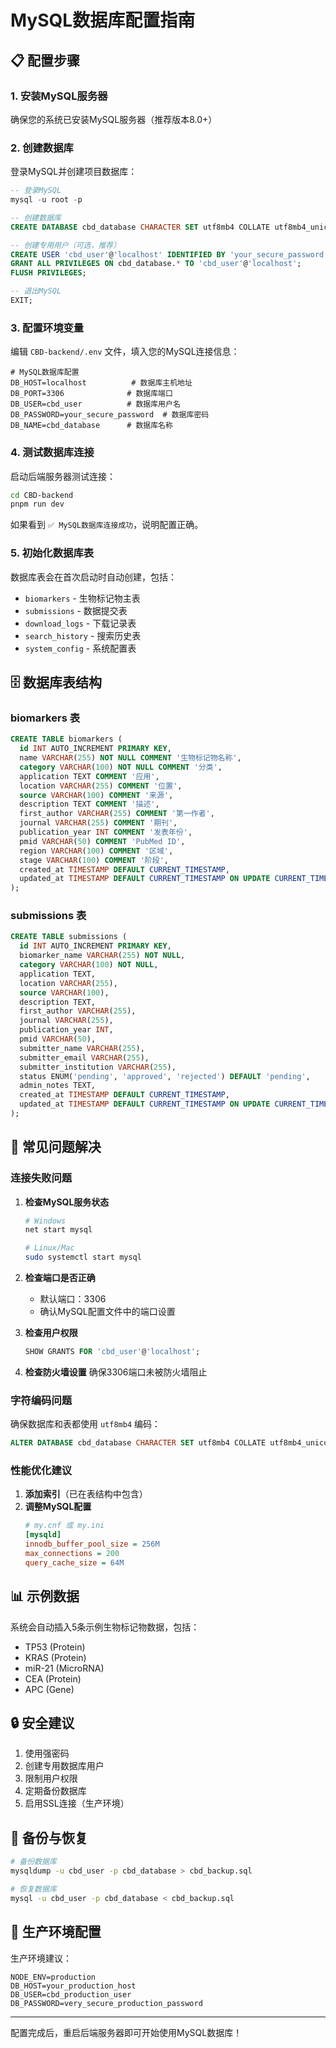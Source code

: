 # MySQL数据库配置指南

## 📋 配置步骤

### 1. 安装MySQL服务器
确保您的系统已安装MySQL服务器（推荐版本8.0+）

### 2. 创建数据库
登录MySQL并创建项目数据库：

```sql
-- 登录MySQL
mysql -u root -p

-- 创建数据库
CREATE DATABASE cbd_database CHARACTER SET utf8mb4 COLLATE utf8mb4_unicode_ci;

-- 创建专用用户（可选，推荐）
CREATE USER 'cbd_user'@'localhost' IDENTIFIED BY 'your_secure_password';
GRANT ALL PRIVILEGES ON cbd_database.* TO 'cbd_user'@'localhost';
FLUSH PRIVILEGES;

-- 退出MySQL
EXIT;
```

### 3. 配置环境变量
编辑 `CBD-backend/.env` 文件，填入您的MySQL连接信息：

```env
# MySQL数据库配置
DB_HOST=localhost          # 数据库主机地址
DB_PORT=3306              # 数据库端口
DB_USER=cbd_user          # 数据库用户名
DB_PASSWORD=your_secure_password  # 数据库密码
DB_NAME=cbd_database      # 数据库名称
```

### 4. 测试数据库连接
启动后端服务器测试连接：

```bash
cd CBD-backend
pnpm run dev
```

如果看到 `✅ MySQL数据库连接成功`，说明配置正确。

### 5. 初始化数据库表
数据库表会在首次启动时自动创建，包括：

- `biomarkers` - 生物标记物主表
- `submissions` - 数据提交表
- `download_logs` - 下载记录表
- `search_history` - 搜索历史表
- `system_config` - 系统配置表

## 🗄️ 数据库表结构

### biomarkers 表
```sql
CREATE TABLE biomarkers (
  id INT AUTO_INCREMENT PRIMARY KEY,
  name VARCHAR(255) NOT NULL COMMENT '生物标记物名称',
  category VARCHAR(100) NOT NULL COMMENT '分类',
  application TEXT COMMENT '应用',
  location VARCHAR(255) COMMENT '位置',
  source VARCHAR(100) COMMENT '来源',
  description TEXT COMMENT '描述',
  first_author VARCHAR(255) COMMENT '第一作者',
  journal VARCHAR(255) COMMENT '期刊',
  publication_year INT COMMENT '发表年份',
  pmid VARCHAR(50) COMMENT 'PubMed ID',
  region VARCHAR(100) COMMENT '区域',
  stage VARCHAR(100) COMMENT '阶段',
  created_at TIMESTAMP DEFAULT CURRENT_TIMESTAMP,
  updated_at TIMESTAMP DEFAULT CURRENT_TIMESTAMP ON UPDATE CURRENT_TIMESTAMP
);
```

### submissions 表
```sql
CREATE TABLE submissions (
  id INT AUTO_INCREMENT PRIMARY KEY,
  biomarker_name VARCHAR(255) NOT NULL,
  category VARCHAR(100) NOT NULL,
  application TEXT,
  location VARCHAR(255),
  source VARCHAR(100),
  description TEXT,
  first_author VARCHAR(255),
  journal VARCHAR(255),
  publication_year INT,
  pmid VARCHAR(50),
  submitter_name VARCHAR(255),
  submitter_email VARCHAR(255),
  submitter_institution VARCHAR(255),
  status ENUM('pending', 'approved', 'rejected') DEFAULT 'pending',
  admin_notes TEXT,
  created_at TIMESTAMP DEFAULT CURRENT_TIMESTAMP,
  updated_at TIMESTAMP DEFAULT CURRENT_TIMESTAMP ON UPDATE CURRENT_TIMESTAMP
);
```

## 🔧 常见问题解决

### 连接失败问题
1. **检查MySQL服务状态**
   ```bash
   # Windows
   net start mysql
   
   # Linux/Mac
   sudo systemctl start mysql
   ```

2. **检查端口是否正确**
   - 默认端口：3306
   - 确认MySQL配置文件中的端口设置

3. **检查用户权限**
   ```sql
   SHOW GRANTS FOR 'cbd_user'@'localhost';
   ```

4. **检查防火墙设置**
   确保3306端口未被防火墙阻止

### 字符编码问题
确保数据库和表都使用 `utf8mb4` 编码：
```sql
ALTER DATABASE cbd_database CHARACTER SET utf8mb4 COLLATE utf8mb4_unicode_ci;
```

### 性能优化建议
1. **添加索引**（已在表结构中包含）
2. **调整MySQL配置**
   ```ini
   # my.cnf 或 my.ini
   [mysqld]
   innodb_buffer_pool_size = 256M
   max_connections = 200
   query_cache_size = 64M
   ```

## 📊 示例数据
系统会自动插入5条示例生物标记物数据，包括：
- TP53 (Protein)
- KRAS (Protein) 
- miR-21 (MicroRNA)
- CEA (Protein)
- APC (Gene)

## 🔒 安全建议
1. 使用强密码
2. 创建专用数据库用户
3. 限制用户权限
4. 定期备份数据库
5. 启用SSL连接（生产环境）

## 📝 备份与恢复
```bash
# 备份数据库
mysqldump -u cbd_user -p cbd_database > cbd_backup.sql

# 恢复数据库
mysql -u cbd_user -p cbd_database < cbd_backup.sql
```

## 🚀 生产环境配置
生产环境建议：
```env
NODE_ENV=production
DB_HOST=your_production_host
DB_USER=cbd_production_user
DB_PASSWORD=very_secure_production_password
```

---
配置完成后，重启后端服务器即可开始使用MySQL数据库！